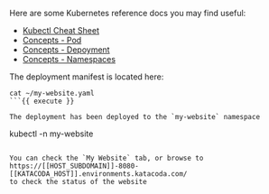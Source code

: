 Here are some Kubernetes reference docs you may find useful:

- [Kubectl Cheat Sheet](https://kubernetes.io/docs/reference/kubectl/cheatsheet/)
- [Concepts - Pod](https://kubernetes.io/docs/concepts/workloads/pods/pod/)
- [Concepts - Depoyment](https://kubernetes.io/docs/concepts/workloads/controllers/deployment/)
- [Concepts - Namespaces](https://kubernetes.io/docs/concepts/overview/working-with-objects/namespaces/)

The deployment manifest is located here:

```
cat ~/my-website.yaml
```{{ execute }}

The deployment has been deployed to the `my-website` namespace

```
kubectl -n my-website
```{{ copy }}

You can check the `My Website` tab, or browse to https://[[HOST_SUBDOMAIN]]-8080-[[KATACODA_HOST]].environments.katacoda.com/
to check the status of the website